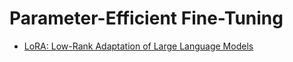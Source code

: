 # Parameter-Efficient Fine-Tuning
- [LoRA: Low-Rank Adaptation of Large Language Models](https://arxiv.org/abs/2106.09685)